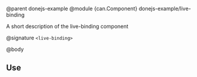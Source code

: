@parent donejs-example
@module {can.Component} donejs-example/live-binding <live-binding>

A short description of the live-binding component

@signature `<live-binding>`

@body

## Use

